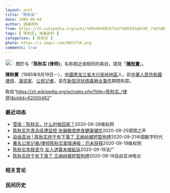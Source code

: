 ```yaml
---
layout: post
title: "陈秋实"
date: 1989-06-04
author: 维基百科
from: https://zh.wikipedia.org/wiki/%E9%99%88%E7%A7%8B%E5%AE%9E_(%E5%BE%8B%E5%B8%88)
tags: [ 陈秋实, 维基百科 ]
categories: [ 陈秋实 ]
photo: https://i.imgur.com/0NlV71K.png
comments: true
---
```

<div class="mw-parser-output"><div role="note" class="hatnote navigation-not-searchable"><a href="/wiki/Wikipedia:%E6%B6%88%E6%AD%A7%E4%B9%89" title="Wikipedia:消歧义"><img alt="Disambig gray.svg" src="//upload.wikimedia.org/wikipedia/commons/thumb/5/5f/Disambig_gray.svg/25px-Disambig_gray.svg.png" decoding="async" width="25" height="19" srcset="//upload.wikimedia.org/wikipedia/commons/thumb/5/5f/Disambig_gray.svg/38px-Disambig_gray.svg.png 1.5x, //upload.wikimedia.org/wikipedia/commons/thumb/5/5f/Disambig_gray.svg/50px-Disambig_gray.svg.png 2x" data-file-width="220" data-file-height="168"></a>&nbsp;&nbsp;關於与「<b>陈秋实 (律师)</b>」名称相近或相同的条目，請見「<b><a href="/wiki/%E9%99%B3%E7%A7%8B%E5%AF%A6" title="陳秋實">陳秋實</a></b>」。</div>



<p><b>陳秋實</b>（1985年9月19日<span class="useeditintro" title="Template:BLP editintro">－</span>），<a href="/wiki/%E4%B8%AD%E5%9C%8B" title="中國">中國</a><a href="/wiki/%E9%BB%91%E9%BE%99%E6%B1%9F%E7%9C%81" title="黑龙江省">黑龙江省</a><a href="/wiki/%E5%A4%A7%E5%85%B4%E5%AE%89%E5%B2%AD%E5%9C%B0%E5%8C%BA" title="大兴安岭地区">大兴安岭地區</a>人，前<a href="/wiki/%E4%B8%AD%E8%8F%AF%E4%BA%BA%E6%B0%91%E5%85%B1%E5%92%8C%E5%9C%8B%E5%BE%8B%E5%B8%88" class="mw-redirect" title="中華人民共和國律师">中華人民共和國律师</a>、<a href="/wiki/%E6%BC%94%E8%AF%B4%E5%AE%B6" title="演说家">演说家</a>、<a href="/wiki/%E5%85%AC%E6%B0%91%E8%A8%98%E8%80%85" class="mw-redirect" title="公民記者">公民记者</a>，並在<a href="/wiki/%E6%96%B0%E5%9E%8B%E5%86%A0%E7%8A%B6%E7%97%85%E6%AF%92%E8%82%BA%E7%82%8E%E4%BA%8B%E4%BB%B6" class="mw-redirect" title="新型冠状病毒肺炎事件">新型冠状病毒肺炎事件</a>期間失踪。
</p>
</div><noscript><img src="//zh.wikipedia.org/wiki/Special:CentralAutoLogin/start?type=1x1" alt="" title="" width="1" height="1" style="border: none; position: absolute;"></noscript>
<div class="printfooter">取自“<a dir="ltr" href="https://zh.wikipedia.org/w/index.php?title=陈秋实_(律师)&amp;oldid=62000482">https://zh.wikipedia.org/w/index.php?title=陈秋实_(律师)&amp;oldid=62000482</a>”</div><div id="recent-news"><h3>最近动态</h3><ul><li><a href="https://nodebe4.github.io/waimei/2020-09-28/%E9%9B%AA%E5%A4%9C-%E9%99%88%E7%A7%8B%E5%AE%9E-%E4%BB%80%E4%B9%88%E6%97%B6%E5%80%99%E5%9B%9E%E5%AE%B6" title="雪夜：陈秋实，什么时候回家？—— &nbsp; 中国公民记者陈秋实在新冠状疫情爆发地武汉冒着生命危险报道报道武汉疫情真实情况，最终被抓后就失踪了。&nbsp; 当我看到陈秋实在Youtube频道上传的视频，当我看到...">雪夜：陈秋实，什么时候回家？</a><time>2020-09-28</time><a class="tag">维权网</a></li>
<li><a href="https://nodebe4.github.io/waimei/2020-09-25/%E9%99%88%E7%A7%8B%E5%AE%9E%E5%9C%A8%E9%9D%92%E5%B2%9B%E7%BB%AD%E9%81%AD%E7%9B%91%E6%8E%A7-%E5%BC%A0%E5%B1%95%E6%95%B0%E5%BA%A6%E7%BB%9D%E9%A3%9F%E5%81%A5%E5%BA%B7%E5%A0%AA%E5%BF%A7" title="陈秋实在青岛续遭监控 张展数度绝食健康堪忧—— William Yang2020-09-25T08:45:41.336Z 公民记者陈秋实已在2月6日之後便下落不明 (德国之声中文网) 陈秋实与张...">陈秋实在青岛续遭监控 张展数度绝食健康堪忧</a><time>2020-09-25</time><a class="tag">德国之声</a></li>
<li><a href="https://nodebe4.github.io/waimei/2020-09-21/%E8%87%AA%E7%94%B1%E4%BA%9A%E6%B4%B2-%E9%99%88%E7%A7%8B%E5%AE%9E%E7%BB%88%E4%BA%8E%E6%9C%89%E4%B8%8B%E8%90%BD%E4%BA%86-%E7%8E%8B%E5%B3%AD%E5%B2%AD%E8%A2%AB%E7%9F%AD%E6%9A%82%E6%8B%98%E6%8A%BC" title="自由亚洲 | 陈秋实终于有下落了 王峭岭被短暂拘押—— 自由亚洲电台记者陈品洁华盛顿报道&nbsp;&nbsp; 责编：申铧&nbsp;&nbsp; 网编：洪伟 &nbsp; 这两天有好几起人权案件引发外界关注。公民记者陈秋实二月初在武汉被当局...">自由亚洲 | 陈秋实终于有下落了  王峭岭被短暂拘押</a><time>2020-09-21</time><a class="tag">中国数字时代</a></li>
<li><a href="https://nodebe4.github.io/waimei/2020-09-19/%E8%91%97%E5%90%8D%E5%85%AC%E6%B0%91%E8%AE%B0%E8%80%85-%E5%BE%8B%E5%B8%88%E9%99%88%E7%A7%8B%E5%AE%9E%E6%A1%88%E6%83%85%E9%80%9A%E6%8A%A5-%E4%BB%8D%E6%9C%AA%E8%8E%B7%E9%87%8A" title="著名公民记者/律师陈秋实案情通报：仍未获释—— （维权网信息中心报道）2020年9月19日，本网获悉：日前有消息指，失踪了7个月的著名公民记者/律师陈秋实仍被监管，暂不被起诉。 2020年9月1...">著名公民记者/律师陈秋实案情通报：仍未获释</a><time>2020-09-19</time><a class="tag">维权网</a></li>
<li><a href="https://nodebe4.github.io/waimei/2020-09-19/%E9%99%88%E7%A7%8B%E5%AE%9E%E5%A4%B1%E8%81%94%E8%87%B3%E4%BB%8A-%E5%8F%8B%E4%BA%BA%E9%80%8F%E9%9C%B2%E6%9C%AA%E8%A2%AB%E8%B5%B7%E8%AF%89" title="陈秋实失联至今 友人透露未被起诉—— 19/09/2020 - 10:38 中国武汉新冠肺炎开始蔓延期间，曾多次在武汉拍摄疫情画面并对外传播的中国律师陈秋实，已与外界失联逾半年。根据社工人员及其...">陈秋实失联至今 友人透露未被起诉</a><time>2020-09-19</time><a class="tag">法广</a></li>
<li><a href="https://nodebe4.github.io/waimei/2020-09-18/%E9%99%88%E7%A7%8B%E5%AE%9E%E7%BB%88%E4%BA%8E%E6%9C%89%E4%B8%8B%E8%90%BD%E4%BA%86-%E7%8E%8B%E5%B3%AD%E5%B2%AD%E8%A2%AB%E7%9F%AD%E6%9A%82%E6%8B%98%E6%8A%BC" title="陈秋实终于有下落了 王峭岭被短暂拘押—— 这两天有好几起人权案件引发外界关注。公民记者陈秋实二月初在武汉被当局带走后音讯全无，直到星期四其友人才透露他的近况；另外，709案李和平律师的妻子王峭岭...">陈秋实终于有下落了   王峭岭被短暂拘押</a><time>2020-09-18</time><a class="tag">自由亚洲电台</a></li>
</ul></div><div id="open-opinion"><h3>相关言论</h3><ul></ul></div><div id="mjls-record"><h3>民间历史</h3><ul></ul></div>